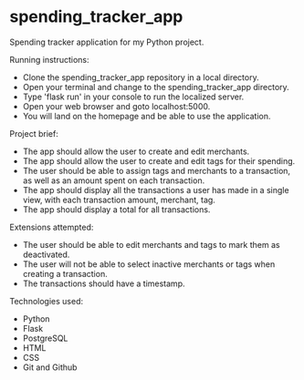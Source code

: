 # spending_tracker_app
Spending tracker application for my Python project.

Running instructions:
- Clone the spending_tracker_app repository in a local directory.
- Open your terminal and change to the spending_tracker_app directory.
- Type 'flask run' in your console to run the localized server.
- Open your web browser and goto localhost:5000.
- You will land on the homepage and be able to use the application.

Project brief:
- The app should allow the user to create and edit merchants.
- The app should allow the user to create and edit tags for their spending.
- The user should be able to assign tags and merchants to a transaction, as well as an amount spent on each transaction.
- The app should display all the transactions a user has made in a single view, with each transaction amount, merchant, tag.
- The app should display a total for all transactions.

Extensions attempted:
- The user should be able to edit merchants and tags to mark them as deactivated.
- The user will not be able to select inactive merchants or tags when creating a transaction.
- The transactions should have a timestamp.

Technologies used:
- Python
- Flask
- PostgreSQL
- HTML
- CSS
- Git and Github

